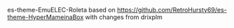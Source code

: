 es-theme-EmuELEC-Roleta based on https://github.com/RetroHursty69/es-theme-HyperMameinaBox with changes from drixplm
